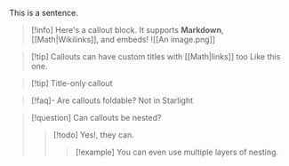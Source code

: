This is a sentence.

> [!info]
> Here's a callout block.
> It supports **Markdown**, [[Math|Wikilinks]], and embeds!
> ![[An image.png]]

> [!tip] Callouts can have custom titles with [[Math|links]] too
> Like this one.

> [!tip] Title-only callout

> [!faq]- Are callouts foldable?
> Not in Starlight

> [!question] Can callouts be nested?
>
> > [!todo] Yes!, they can.
> >
> > > [!example] You can even use multiple layers of nesting.
